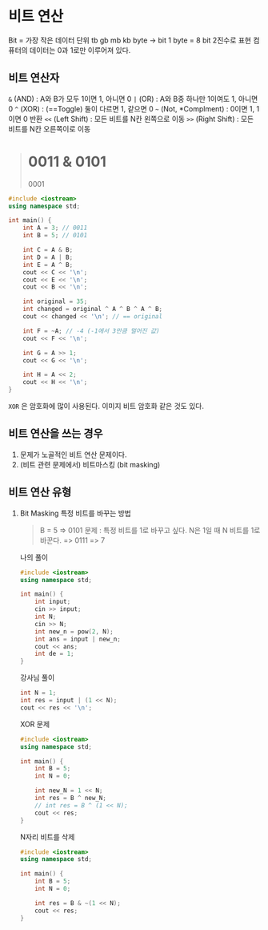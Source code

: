 # 비트 연산

Bit = 가장 작은 데이터 단위
tb gb mb kb byte -> bit
1 byte = 8 bit
2진수로 표현
컴퓨터의 데이터는 0과 1로만 이루어져 있다.

## 비트 연산자

`&` (AND) : A와 B가 모두 1이면 1, 아니면 0
`|` (OR) : A와 B중 하나만 1이여도 1, 아니면 0
`^` (XOR) : (==Toggle) 둘이 다르면 1, 같으면 0
`~` (Not, *Complment) : 0이면 1, 1이면 0 반환
`<<` (Left Shift) : 모든 비트를 N칸 왼쪽으로 이동
`>>` (Right Shift) : 모든 비트를 N칸 오른쪽이로 이동

> 0011
> & 0101
> ====
> 0001

```cpp
#include <iostream>
using namespace std;

int main() {
    int A = 3; // 0011
    int B = 5; // 0101

    int C = A & B;
    int D = A | B;
    int E = A ^ B;
    cout << C << '\n';
    cout << E << '\n';
    cout << B << '\n';

    int original = 35;
    int changed = original ^ A ^ B ^ A ^ B;
    cout << changed << '\n'; // == original

    int F = ~A; // -4 (-1에서 3만큼 멀어진 값)
    cout << F << '\n';

    int G = A >> 1;
    cout << G << '\n';

    int H = A << 2;
    cout << H << '\n';
}
```

`XOR` 은 암호화에 많이 사용된다.
이미지 비트 암호화 같은 것도 있다.

## 비트 연산을 쓰는 경우

1. 문제가 노골적인 비트 연산 문제이다.
2. (비트 관련 문제에서) 비트마스킹 (bit masking)

## 비트 연산 유형

1. Bit Masking
   특정 비트를 바꾸는 방법

   > B = 5 => 0101
   > 문제 : 특정 비트를 1로 바꾸고 싶다.
   > N은 1일 때 N 비트를 1로 바꾼다. => 0111 => 7
   >

   나의 풀이

   ```cpp
   #include <iostream>
   using namespace std;

   int main() {
       int input;
       cin >> input;
       int N;
       cin >> N;
       int new_n = pow(2, N);
       int ans = input | new_n;
       cout << ans;
       int de = 1;
   }
   ```
   강사님 풀이

   ```cpp
   int N = 1;
   int res = input | (1 << N);
   cout << res << '\n';
   ```
   XOR 문제

   ```cpp
   #include <iostream>
   using namespace std;

   int main() {
       int B = 5;
       int N = 0;

       int new_N = 1 << N;
       int res = B ^ new_N;
       // int res = B ^ (1 << N);
       cout << res;
   }
   ```
   N자리 비트를 삭제

   ```cpp
   #include <iostream>
   using namespace std;

   int main() {
       int B = 5;
       int N = 0;

       int res = B & ~(1 << N);
       cout << res;
   }
   ```
